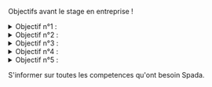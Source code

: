 Objectifs avant le stage en entreprise !
<details>
  <summary>Objectif n°1 :</summary>
  <p>Perfectionnement de git via l'utilisation de gitKraken bien comprendre toutes les petites subtilités.</p>  
</details>
<details>
  <summary>Objectif n°2 :</summary>
  <p>Commencer a se pencher a l'utilisation du CMS Wordpress !!!! /!\ Urgent /!\</p>  
</details>
<details>
  <summary>Objectif n°3 :</summary>
  <p>Utilisation du framework Bootstrap : https://www.youtube.com/watch?v=wywJ9BaZD_Q</p>  
</details>
<details>
  <summary>Objectif n°4 :</summary>
  <p>Utilisation du framework Vue.js : https://fr.vuejs.org/index.html</p>  
</details>
<details>
  <summary>Objectif n°5 :</summary>
  <p>Compréhension de ReactJS gros +</p>  
</details>

S'informer sur toutes les competences qu'ont besoin Spada.
